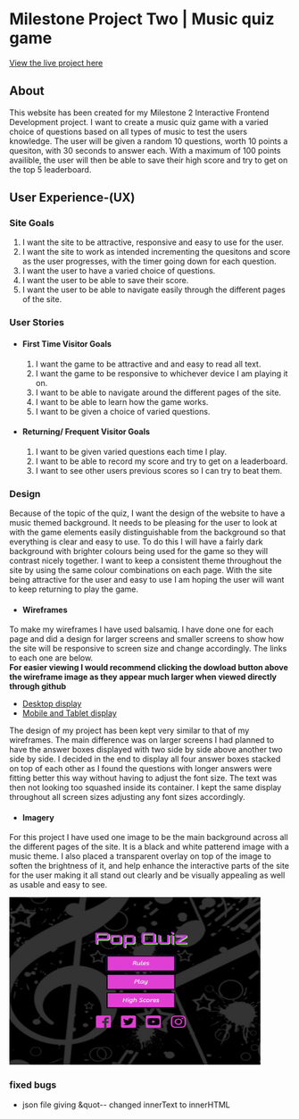 # Milestone Project Two | Music quiz game

[View the live project here](https://ashb87.github.io/Quiz-Ms-Project-Two/) <br>

## About

This website has been created for my Milestone 2 Interactive Frontend Development project. 
I want to create a music quiz game with a varied choice of questions based on all types of music to test the users knowledge. The user will be given a random 10 questions, worth 10 points a quesiton, with 30 seconds to answer each.
With a maximum of 100 points availible, the user will then be able to save their high score and try to get on the top 5 leaderboard.

## User Experience-(UX)

### Site Goals

  1. I want the site to be attractive, responsive and easy to use for the user.
  2. I want the site to work as intended incrementing the quesitons and score as the user progresses, with the timer going down for each question.
  3. I want the user to have a varied choice of questions.
  4. I want the user to be able to save their score.
  5. I want the user to be able to navigate easily through the different pages of the site.

### User Stories

  * #### First Time Visitor Goals
    1. I want the game to be attractive and and easy to read all text.
    2. I want the game to be responsive to whichever device I am playing it on.
    3. I want to be able to navigate around the different pages of the site.
    4. I want to be able to learn how the game works.
    5. I want to be given a choice of varied questions.

  * #### Returning/ Frequent Visitor Goals
    1. I want to be given varied questions each time I play.
    2. I want to be able to record my score and try to get on a leaderboard.
    3. I want to see other users previous scores so I can try to beat them.

### Design

Because of the topic of the quiz, I want the design of the website to have a music themed background. It needs to be pleasing for the user to look at with the game elements easily distinguishable from the background so that everything is clear and easy to use. To do this I will have a fairly dark background with brighter colours being used for the game so they will contrast nicely together.
I want to keep a consistent theme throughout the site by using the same colour combinations on each page. With the site being attractive for the user and easy to use I am hoping the user will want to keep returning to play the game.



  * #### Wireframes

  To make my wireframes I have used balsamiq. I have done one for each page and did a design for larger screens and smaller screens to show how the site will be responsive to screen size and change accordingly. The links to each one are below.<br> 
  **__For easier viewing I would recommend clicking the 
  dowload button above the wireframe image as they appear much larger when viewed directly through github__**
  * [Desktop display](https://github.com/Ashb87/Quiz-Ms-Project-Two/blob/master/Quiz-project-Ms2/Desktop-wireframe.png)
  * [Mobile and Tablet display](https://github.com/Ashb87/Quiz-Ms-Project-Two/blob/master/Quiz-project-Ms2/Mobile_Tablet%20wireframe.png)

The design of my project has been kept very similar to that of my wireframes. The main difference was on larger screens I had planned to have the answer boxes displayed with two side by side above another two side by side. I decided in the end to display all four answer boxes stacked on top of each other as I found the questions with longer answers were fitting better this way without having to adjust the font size. The text was then not looking too squashed inside its container. I kept the same display throughout all screen sizes adjusting any font sizes accordingly.  

  * #### Imagery

For this project I have used one image to be the main background across all the different pages of the site. It is a black and white patterend image with a music theme. I also placed a transparent overlay on top of the image to soften the brightness of it, and help enhance the interactive parts of the site for the user making it all stand out clearly and be visually appealing as well as usable and easy to see.

<img src="assets/images/imagery.png" width="450" height="300">

### fixed bugs 
  * json file giving &quot-- changed innerText to innerHTML